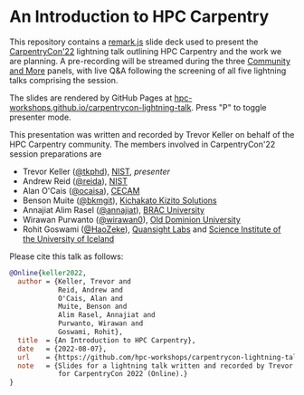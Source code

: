 # An Introduction to HPC Carpentry

This repository contains a [remark.js][rmrk] slide deck used to
present the [CarpentryCon'22][cc22] lightning talk outlining HPC Carpentry
and the work we are planning. A pre-recording will be streamed during
the three [Community and More][comm] panels, with live Q&A following
the screening of all five lightning talks comprising the session.

The slides are rendered by GitHub Pages at
[hpc-workshops.github.io/carpentrycon-lightning-talk][slides].
Press "P" to toggle presenter mode.

This presentation was written and recorded by Trevor Keller on behalf of the
HPC Carpentry community. The members involved in CarpentryCon'22 session
preparations are

- Trevor Keller ([@tkphd][tkphd]), [NIST][nist], *presenter*
- Andrew Reid ([@reida][reida]), [NIST][nist]
- Alan O'Cais ([@ocaisa][ocaisa]), [CECAM][cecam]
- Benson Muite ([@bkmgit][bkmgit]),
  [Kichakato Kizito Solutions][kks]
- Annajiat Alim Rasel ([@annajiat][annajiat]),
  [BRAC University][brac]
- Wirawan Purwanto ([@wirawan0][wirawan0]),
  [Old Dominion University][odu]
- Rohit Goswami ([@HaoZeke][haozeke]),
  [Quansight Labs][quansight] and [Science Institute of the University of Iceland][uhis]

Please cite this talk as follows:

``` bibtex
@Online{keller2022,
  author = {Keller, Trevor and
            Reid, Andrew and 
            O'Cais, Alan and 
            Muite, Benson and
            Alim Rasel, Annajiat and 
            Purwanto, Wirawan and
            Goswami, Rohit},
  title  = {An Introduction to HPC Carpentry},
  date   = {2022-08-07},
  url    = {https://github.com/hpc-workshops/carpentrycon-lightning-talk},
  note   = {Slides for a lightning talk written and recorded by Trevor Keller 
            for CarpentryCon 2022 (Online).}
}
```

<!-- People -->

[annajiat]: https://github.com/annajiat
[bkmgit]:   https://github.com/bkmgit
[haozeke]:  https://github.com/HaoZeke
[ocaisa]:   https://github.com/ocaisa
[reida]:    https://github.com/reida
[tkphd]:    https://github.com/tkphd
[wirawan0]: https://github.com/wirawan0

<!-- Places -->

[brac]:  https://www.bracu.ac.bd
[cecam]: https://www.cecam.org
[kks]:   https://kichakatokizito.solutions
[nist]:  https://www.nist.gov
[odu]:   https://www.odu.edu
[quansight]: https://quansight.com
[uhis]:  http://raunvisindastofnun.hi.is/the_science_institute

<!-- Links -->

[cc22]:  https://2022.carpentrycon.org
[comm]:  https://pad.carpentries.org/cc2022-community-and-more
[rmrk]:  https://github.com/gnab/remark
[slides]: https://hpc-workshops.github.io/carpentrycon-lightning-talk/
